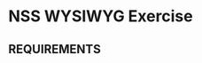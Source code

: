 # NSS WYSIWYG Exercise

## REQUIREMENTS

<!-- 1. Create an array of objects that represents famous people (see structure below). -->
<!-- 2. Create a text input in your DOM. -->
<!-- 3. Beneath that, create a container, block element in your DOM. -->
<!-- 4. Create a DOM element for each of the objects inside the container. Style your person elements however you like. -->
<!-- 5. For every even numbered element, have a light yellow background.
6. For every odd numbered element, have a light blue background. -->
<!-- 7. Each element's DOM structure should be as shown below. -->
<!-- 8. When you click on one of the person elements, a dotted border should appear around it. -->
<!-- 9. When you click on one of the person elements, the text input should immediately gain focus so that you can start typing. -->
<!-- 10. When there is a highlighted person element, and you begin typing in the input box, the person's biography should be immediately bound to what you are typing, letter by letter.
11. When you press the enter/return key when typing in the input field, then the content of the input field should immediately be blank. -->